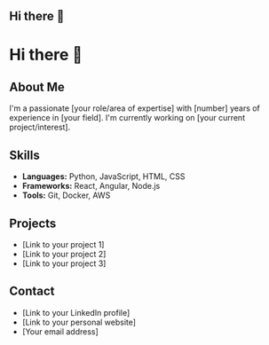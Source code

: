 ## Hi there 👋

<!--
**Roixcs/Roixcs** is a ✨ _special_ ✨ repository because its `README.md` (this file) appears on your GitHub profile.

Here are some ideas to get you started:

- 🔭 I’m currently working on ...
- 🌱 I’m currently learning ...
- 👯 I’m looking to collaborate on ...
- 🤔 I’m looking for help with ...
- 💬 Ask me about ...
- 📫 How to reach me: ...
- 😄 Pronouns: ...
- ⚡ Fun fact: ...
-->
# Hi there 👋

## About Me

I'm a passionate [your role/area of expertise] with [number] years of experience in [your field]. I'm currently working on [your current project/interest]. 

## Skills

*   **Languages:** Python, JavaScript, HTML, CSS
*   **Frameworks:** React, Angular, Node.js
*   **Tools:** Git, Docker, AWS

## Projects

*   [Link to your project 1]
*   [Link to your project 2]
*   [Link to your project 3]

## Contact

*   [Link to your LinkedIn profile]
*   [Link to your personal website]
*   [Your email address]

